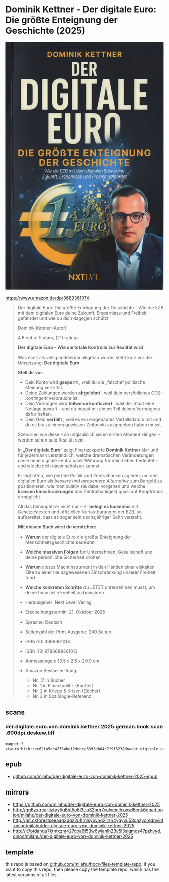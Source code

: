 # Dominik Kettner - Der digitale Euro: Die größte Enteignung der Geschichte (2025)

![Dominik Kettner - Der digitale Euro: Die größte Enteignung der Geschichte (2025)](cover.webp)

https://www.amazon.de/dp/368936101X

<blockquote>

Der digitale Euro: Die größte Enteignung der Geschichte – Wie die EZB mit dem digitalen Euro deine Zukunft, Ersparnisse und Freiheit gefährdet und wie du dich dagegen schützt

Dominik Kettner (Autor)

4.6 out of 5 stars, (21) ratings

**Der digitale Euro – Wie die totale Kontrolle zur Realität wird**

Was einst als völlig undenkbar abgetan wurde, steht kurz vor der Umsetzung: **Der digitale Euro**

**Stell dir vor:**

- Dein Konto wird **gesperrt** , weil du die „falsche“ politische Meinung vertrittst.
- Deine Zahlungen werden **abgelehnt** , weil dein persönliches *CO2-Kontingent* verbraucht ist.
- Dein Vermögen wird **teilweise konfisziert** , weil der Staat eine Notlage ausruft – und du musst mit einem Teil deines Vermögens dafür haften.
- Dein Geld **verfällt** , weil es ein eingebautes Verfallsdatum hat und du es bis zu einem gewissen Zeitpunkt ausgegeben haben musst.

Szenarien wie diese – so unglaublich sie im ersten Moment klingen – werden schon bald Realität sein.

In **„Der digitale Euro“** zeigt Finanzexperte **Dominik Kettner** klar und für jedermann verständlich,
welche dramatischen Veränderungen diese neue digitale Zentralbank-Währung für dein Leben bedeutet –
und wie du dich davor schützen kannst.

Er legt offen, wie perfide Politik und Zentralbanken agieren,
um den digitalen Euro als *bessere und bequemere Alternative* zum Bargeld zu positionieren,
wie manipulativ sie dabei vorgehen und welche **krassen Einschränkungen** das Zentralbankgeld quasi auf Knopfdruck ermöglicht.

All das behauptet er nicht nur – er **belegt es lückenlos** mit Gesetzestexten und offiziellen Verlautbarungen der EZB,
so aufbereitet, dass es sogar sein sechsjähriger Sohn versteht.

**Mit diesem Buch wirst du verstehen:**

- **Warum** der digitale Euro die größte Enteignung der Menschheitsgeschichte bedeutet
- **Welche massiven Folgen** für Unternehmen, Gesellschaft und deine persönliche Sicherheit drohen
- **Warum** dieses Machtinstrument in den Händen einer eiskalten Elite zu einer nie dagewesenen Einschränkung unserer Freiheit führt
- **Welche konkreten Schritte** du JETZT unternehmen musst, um deine finanzielle Freiheit zu bewahren

- Herausgeber: Next Level Verlag
- Erscheinungstermin: 21. Oktober 2025
- Sprache: Deutsch
- Seitenzahl der Print-Ausgabe: 240 Seiten
- ISBN-10: 368936101X
- ISBN-13: 9783689361013
- Abmessungen: 13.5 x 2.6 x 20.9 cm
- Amazon Bestseller-Rang:
  - Nr. 17 in Bücher
  - Nr. 1 in Finanzpolitik (Bücher)
  - Nr. 2 in Kriege & Krisen (Bücher)
  - Nr. 2 in Soziologie-Referenz

</blockquote>

## scans

### der.digitale.euro.von.dominik.kettner.2025.german.book.scan.600dpi.deskew.tiff

```
magnet:?xt=urn:btih:cec62fa5dc42364bef29ebca6393db04c7f9f523&dn=der.digitale.euro.von.dominik.kettner.2025.german.book.scan.600dpi.deskew.tiff&xl=874377732&tr=udp%3A%2F%2F45.9.60.30%3A6969%2Fannounce&tr=udp%3A%2F%2F185.216.179.62%3A25%2Fannounce&tr=udp%3A%2F%2F93.158.213.92%3A1337%2Fannounce&tr=udp%3A%2F%2F107.189.2.131%3A1337%2Fannounce&piece_size=4194304
```

## epub

- [github.com/milahu/der-digitale-euro-von-dominik-kettner-2025-epub](https://github.com/milahu/der-digitale-euro-von-dominik-kettner-2025-epub)

## mirrors

- https://github.com/milahu/der-digitale-euro-von-dominik-kettner-2025
- http://gg6zxtreajiijztyy5g6bt5o6l3qu32nrg7eulyemlhxwwl6enk6ghad.onion/milahu/der-digitale-euro-von-dominik-kettner-2025
- http://git.dkforestseeaaq2dqz2uflmlsybvnq2irzn4ygyvu53oazyorednviid.onion/milahu/der-digitale-euro-von-dominik-kettner-2025
- http://it7otdanqu7ktntxzm427cba6i53w6wlanlh23v5i3siqmos47pzhvyd.onion/milahu/der-digitale-euro-von-dominik-kettner-2025



## template

this repo is based on
[github.com/milahu/hocr-files-template-repo](https://github.com/milahu/hocr-files-template-repo).
if you want to copy this repo,
then please copy the template repo,
which has the latest versions of all files.
